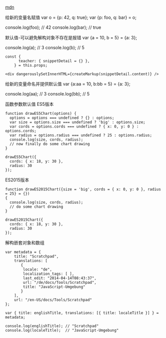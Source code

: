 [mdn](https://developer.mozilla.org/zh-CN/docs/Web/JavaScript/Reference/Operators/Destructuring_assignment)

给新的变量名赋值
var o = {p: 42, q: true};
var {p: foo, q: bar} = o;
 
console.log(foo); // 42 
console.log(bar); // true

默认值-可以避免解构对象不存在是报错
var {a = 10, b = 5} = {a: 3};

console.log(a); // 3
console.log(b); // 5

```
const {
      teacher: { snippetDetail = {} },
    } = this.props;

<div dangerouslySetInnerHTML={createMarkup(snippetDetail.content)} />
```

给新的变量命名并提供默认值
var {a:aa = 10, b:bb = 5} = {a: 3};

console.log(aa); // 3
console.log(bb); // 5


函数参数默认值
ES5版本
```
function drawES5Chart(options) {
  options = options === undefined ? {} : options;
  var size = options.size === undefined ? 'big' : options.size;
  var cords = options.cords === undefined ? { x: 0, y: 0 } : options.cords;
  var radius = options.radius === undefined ? 25 : options.radius;
  console.log(size, cords, radius);
  // now finally do some chart drawing
}

drawES5Chart({
  cords: { x: 18, y: 30 },
  radius: 30
});
```
ES2015版本
```
function drawES2015Chart({size = 'big', cords = { x: 0, y: 0 }, radius = 25} = {}) 
{
  console.log(size, cords, radius);
  // do some chart drawing
}

drawES2015Chart({
  cords: { x: 18, y: 30 },
  radius: 30
});
```

解构嵌套对象和数组
```
var metadata = {
    title: "Scratchpad",
    translations: [
       {
        locale: "de",
        localization_tags: [ ],
        last_edit: "2014-04-14T08:43:37",
        url: "/de/docs/Tools/Scratchpad",
        title: "JavaScript-Umgebung"
       }
    ],
    url: "/en-US/docs/Tools/Scratchpad"
};

var { title: englishTitle, translations: [{ title: localeTitle }] } = metadata;

console.log(englishTitle); // "Scratchpad"
console.log(localeTitle);  // "JavaScript-Umgebung"
```

